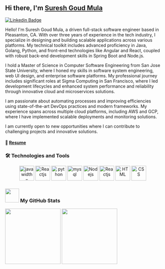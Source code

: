 ## Hi there, I'm [Suresh Goud Mula](https://www.linkedin.com/in/sureshgoudmula/)

[![Linkedin Badge](https://img.shields.io/badge/-LinkedIn-0e76a8?style=flat-square&logo=Linkedin&logoColor=white)](https://www.linkedin.com/in/sureshgoudmula/)

Hello! I'm Suresh Goud Mula, a driven full-stack software engineer based in Pleasanton, CA. With over three years of experience in the tech industry, I specialize in designing and building scalable applications across various platforms. My technical toolkit includes advanced proficiency in Java, Golang, Python, and front-end technologies like Angular and React, coupled with robust back-end development skills in Spring Boot and Node.js.

I hold a Master of Science in Computer Software Engineering from San Jose State University, where I honed my skills in software system engineering, web UI design, and enterprise software platforms. My professional journey includes significant roles at Sigma Computing in San Francisco, where I led development lifecycles and enhanced system performance and reliability through innovative cloud and microservices solutions.

I am passionate about automating processes and improving efficiencies using state-of-the-art DevOps practices and modern frameworks. My experience spans across multiple cloud platforms, including AWS and GCP, where I have implemented scalable deployments and monitoring solutions.

I am currently open to new opportunities where I can contribute to challenging projects and innovative solutions.   

#### 📝 [Resume](https://docs.google.com/document/d/1-ydGDQx5mPm5nbDac0ye58qB6Oz-p7go589ksgpeSmA/edit?usp=sharing)


###  🛠 Technologies and Tools   

<p align="center">
      <img src="https://www.vectorlogo.zone/logos/java/java-ar21.svg" alt="java width="48" height="48"/>
      <img src="https://www.vectorlogo.zone/logos/springio/springio-icon.svg" alt="Reactjs" width="48" height="48"/>
      <img src="https://www.vectorlogo.zone/logos/python/python-icon.svg" alt="python" width="48" height="48"/>
      <img src="https://www.vectorlogo.zone/logos/mysql/mysql-icon.svg" alt="mysql" width="48" height="48"/>
      <img src="https://www.vectorlogo.zone/logos/nodejs/nodejs-icon.svg" alt="Nodejs" width="48" height="48"/>
      <img src="https://www.vectorlogo.zone/logos/reactjs/reactjs-icon.svg" alt="Reactjs" width="48" height="48"/>
      <img src="https://www.vectorlogo.zone/logos/w3_html5/w3_html5-icon.svg" alt="HTML" width="48" height="48"/>
      <img src="https://www.vectorlogo.zone/logos/w3_css/w3_css-icon.svg" alt="CSS" width="48" height="48"/>
</p>    

### <img src="https://github.com/TheDudeThatCode/TheDudeThatCode/blob/master/Assets/Developer.gif" width="45px"> My GitHub Stats
<p>
  <img height="180em" src="https://github-readme-stats.vercel.app/api?username=sureshgoudmula&show_icons=true&hide_border=true&&count_private=true&include_all_commits=true" />
  <img height="180em" src="https://github-readme-stats.vercel.app/api/top-langs/?username=sureshgoudmula&show_icons=true&hide_border=true&layout=compact&langs_count=8"/>
</p>


